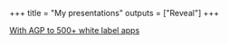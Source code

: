 +++
title = "My presentations"
outputs = ["Reveal"]
+++

[With AGP to 500+ white label apps](./agp-500)
